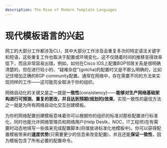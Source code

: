 ```yaml
---
description: The Rise of Modern Template Languages
---
```


# 现代模板语言的兴起

网工的大部分工作都涉及CLI，其中大部分工作涉及会重复多次的特定语法关键字和短语，这些重复工作也取决于配置或环境变化。这不仅随着时间的推移变得效率低下，而且非常容易出错。例如，如何在Cisco IOS上配置BGP邻居关系是很明确清楚的，但在进行较小的、“疑难杂症”\(gotcha\)的配置时又是不那么明确的，比如记住增加正确的BGP community配置。通常在网络中，存在需要不同的方法来实现同样的工作——这可能完全取决于你的组织。

网络自动化的关键又是之一就是**一致性**\(consistency\)——**能够对生产网络基础架构进行可预测、重复的更改，并且达到预期\(规划的\)效果**。实现一致性的最佳方法之一就是为所有网络自动化交互创建模板。

为你的网络配置创建模板意味着你可以根据你的组织的标准对那些配置进行标准化，同时也能允许网络管理员和网络用户\(Help Destk，NOC，IT工程师\)在有需要时动态地填写一些值来完成配置脚本\(将值放进标准化地模板中\)。你可以获得配置模板带来的**速度优势**\(只需要更少的信息来改变配置\)，并且还能**保证一致性**，因为模板包含了所有必要的配置命令。

